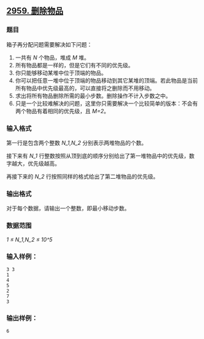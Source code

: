 ## [2959. 删除物品](https://www.acwing.com/problem/content/2962/)

### 题目

箱子再分配问题需要解决如下问题：

1. 一共有 *N* 个物品，堆成 *M* 堆。
2. 所有物品都是一样的，但是它们有不同的优先级。
3. 你只能够移动某堆中位于顶端的物品。
4. 你可以把任意一堆中位于顶端的物品移动到其它某堆的顶端。若此物品是当前所有物品中优先级最高的，可以直接将之删除而不用移动。
5. 求出将所有物品删除所需的最小步数。删除操作不计入步数之中。
6. 只是一个比较难解决的问题，这里你只需要解决一个比较简单的版本：不会有两个物品有着相同的优先级，且 *M=2*。

### 输入格式

第一行是包含两个整数 *N_1,N_2* 分别表示两堆物品的个数。

接下来有 *N_1* 行整数按照从顶到底的顺序分别给出了第一堆物品中的优先级，数字越大，优先级越高。

再接下来的 *N_2* 行按照同样的格式给出了第二堆物品的优先级。

### 输出格式

对于每个数据，请输出一个整数，即最小移动步数。

### 数据范围

*1 ≤ N_1,N_2 ≤ 10^5*

### 输入样例：

```
3 3
1
4
5
2
7
3
```

### 输出样例：

```
6
```
